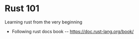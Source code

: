 # Rust 101
Learning rust from the very beginning

- Following rust docs book
-- https://doc.rust-lang.org/book/
